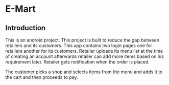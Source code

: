 # E-Mart

## Introduction

This is an android project. This project is built to reduce the gap between retailers and its customers. This app contains two login pages one for retailers another for its customers. Retailer uploads its menu list at the time of creating an account afterwards retailer can add more items based on his requirement later. Retailer gets notification when the order is placed.
 
The customer picks a shop and selects items from the menu and adds it to the cart and then proceeds to pay.